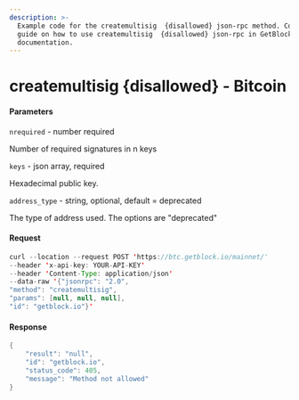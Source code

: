 ```yaml
---
description: >-
  Example code for the createmultisig  {disallowed} json-rpc method. Сomplete
  guide on how to use createmultisig  {disallowed} json-rpc in GetBlock.io Web3
  documentation.
---
```


# createmultisig {disallowed} - Bitcoin

#### Parameters

`nrequired` - number required

Number of required signatures in n keys

`keys` - json array, required

Hexadecimal public key.

`address_type` - string, optional, default = deprecated

The type of address used. The options are "deprecated"

#### Request

```java
curl --location --request POST 'https://btc.getblock.io/mainnet/' 
--header 'x-api-key: YOUR-API-KEY' 
--header 'Content-Type: application/json' 
--data-raw '{"jsonrpc": "2.0",
"method": "createmultisig",
"params": [null, null, null],
"id": "getblock.io"}'
```

#### Response

```java
{
    "result": "null",
    "id": "getblock.io",
    "status_code": 405,
    "message": "Method not allowed"
}
```
